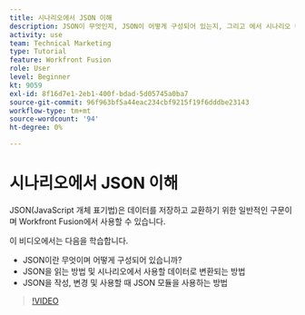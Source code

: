 ```yaml
---
title: 시나리오에서 JSON 이해
description: JSON이 무엇인지, JSON이 어떻게 구성되어 있는지, 그리고 에서 시나리오 내에서 사용할 데이터로 변환되는 방법을 알아봅니다 [!DNL Adobe Workfront Fusion].
activity: use
team: Technical Marketing
type: Tutorial
feature: Workfront Fusion
role: User
level: Beginner
kt: 9059
exl-id: 8f16d7e1-2eb1-400f-bdad-5d05745a0ba7
source-git-commit: 96f963bf5a44eac234cbf9215f19f6dddbe23143
workflow-type: tm+mt
source-wordcount: '94'
ht-degree: 0%

---
```


# 시나리오에서 JSON 이해

JSON(JavaScript 개체 표기법)은 데이터를 저장하고 교환하기 위한 일반적인 구문이며 Workfront Fusion에서 사용할 수 있습니다.

이 비디오에서는 다음을 학습합니다.

* JSON이란 무엇이며 어떻게 구성되어 있습니까?
* JSON을 읽는 방법 및 시나리오에서 사용할 데이터로 변환되는 방법
* JSON을 작성, 변경 및 사용할 때 JSON 모듈을 사용하는 방법

>[!VIDEO](https://video.tv.adobe.com/v/335300/?quality=12)
